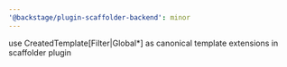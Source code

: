 ```yaml
---
'@backstage/plugin-scaffolder-backend': minor
---
```


use CreatedTemplate[Filter|Global*] as canonical template extensions in scaffolder plugin
